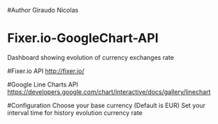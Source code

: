 #Author 
Giraudo Nicolas

# Fixer.io-GoogleChart-API
Dashboard showing evolution of currency exchanges rate

#Fixer.io API
http://fixer.io/

#Google Line Charts API
https://developers.google.com/chart/interactive/docs/gallery/linechart


#Configuration
Choose your base currency (Default is EUR)
Set your interval time for history evolution currency rate
